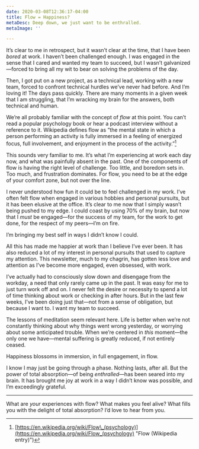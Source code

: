 ```yaml
---
date: 2020-03-08T12:36:17-04:00
title: Flow = Happiness?
metaDesc: Deep down, we just want to be enthralled.
metaImage: ''

---
```

It’s clear to me in retrospect, but it wasn’t clear at the time, that I have been _bored_ at work. I haven’t been challenged enough. I was engaged in the sense that I cared and wanted my team to succeed, but I wasn’t galvanized—forced to bring all my wit to bear on solving the problems of the day.

Then, I got put on a new project, as a technical lead, working with a new team, forced to confront technical hurdles we’ve never had before. And I’m loving it! The days pass quickly. There are many moments in a given week that I am struggling, that I’m wracking my brain for the answers, both technical and human.

We’re all probably familiar with the concept of _flow_ at this point. You can’t read a popular psychology book or hear a podcast interview without a reference to it. Wikipedia defines flow as “the mental state in which a person performing an activity is fully immersed in a feeling of energized focus, full involvement, and enjoyment in the process of the activity.”[^1]

This sounds very familiar to me. It’s what I’m experiencing at work each day now, and what was painfully absent in the past. One of the components of flow is having the right level of challenge. Too little, and boredom sets in. Too much, and frustration dominates. For flow, you need to be at the edge of your comfort zone, but not over the line.

I never understood how fun it could be to feel challenged in my work. I’ve often felt flow when engaged in various hobbies and personal pursuits, but it has been elusive at the office. It’s clear to me now that I simply wasn’t being pushed to my edge. I could coast by using 70% of my brain, but now that I _must_ be engaged—for the success of my team, for the work to get done, for the respect of my peers—I’m on fire.

I’m bringing my best self in ways I didn’t know I could.

All this has made me happier at work than I believe I’ve ever been. It has also reduced a lot of my interest in personal pursuits that used to capture my attention. This newsletter, much to my chagrin, has gotten less love and attention as I’ve become more engaged, even obsessed, with work.

I’ve actually had to consciously slow down and disengage from the workday, a need that only rarely came up in the past. It was easy for me to just turn work off and on. I never felt the desire or necessity to spend a lot of time thinking about work or checking in after hours. But in the last few weeks, I’ve been doing just that—not from a sense of obligation, but because I want to. I want my team to succeed.

The lessons of meditation seem relevant here. Life is better when we’re not constantly thinking about why things went wrong yesterday, or worrying about some anticipated trouble. When we’re centered in _this_ moment—the only one we have—mental suffering is greatly reduced, if not entirely ceased.

Happiness blossoms in immersion, in full engagement, in flow.

I know I may just be going through a phase. Nothing lasts, after all. But the power of total absorption—of being _enthralled_—has been seared into my brain. It has brought me joy at work in a way I didn’t know was possible, and I’m exceedingly grateful.

---- 

What are _your_ experiences with flow? What makes you feel alive? What fills you with the delight of total absorption? I’d love to hear from you.

[^1]:	[https://en.wikipedia.org/wiki/Flow\_(psychology)](https://en.wikipedia.org/wiki/Flow_(psychology) "Flow (Wikipedia entry)")